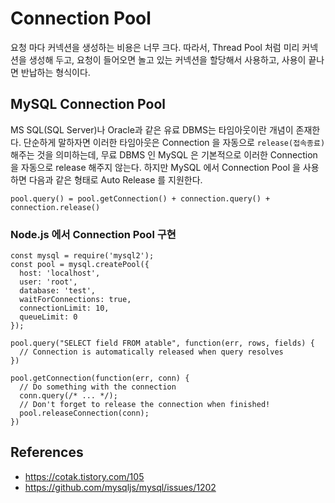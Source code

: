 # Connection Pool

요청 마다 커넥션을 생성하는 비용은 너무 크다. 따라서, Thread Pool 처럼 미리 커넥션을 생성해 두고, 요청이 들어오면 놀고 있는 커넥션을 할당해서 사용하고, 사용이 끝나면 반납하는 형식이다.

## MySQL Connection Pool

MS SQL(SQL Server)나 Oracle과 같은 유료 DBMS는 타임아웃이란 개념이 존재한다.
단순하게 말하자면 이러한 타임아웃은 Connection 을 자동으로 `release(접속종료)` 해주는 것을 의미하는데, 무료 DBMS 인 MySQL 은 기본적으로 이러한 Connection 을 
자동으로 release 해주지 않는다. 하지만 MySQL 에서 Connection Pool 을 사용하면 다음과 같은 형태로 Auto Release 를 지원한다. 

`pool.query() = pool.getConnection() + connection.query() + connection.release()`

### Node.js 에서 Connection Pool 구현

```
const mysql = require('mysql2');
const pool = mysql.createPool({ 
  host: 'localhost',
  user: 'root', 
  database: 'test', 
  waitForConnections: true,
  connectionLimit: 10, 
  queueLimit: 0 
}); 

pool.query("SELECT field FROM atable", function(err, rows, fields) { 
  // Connection is automatically released when query resolves 
}) 

pool.getConnection(function(err, conn) { 
  // Do something with the connection 
  conn.query(/* ... */);
  // Don't forget to release the connection when finished! 
  pool.releaseConnection(conn); 
})
```


## References

- https://cotak.tistory.com/105
- https://github.com/mysqljs/mysql/issues/1202
